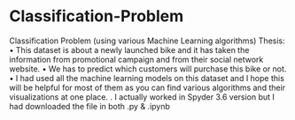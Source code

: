 # Classification-Problem
Classification Problem (using various Machine Learning algorithms)
Thesis:
•	This dataset is about a newly launched bike and it has taken the information from promotional campaign and from their social network website.
•	We has to predict which customers will purchase this bike or not.
•	I had used all the machine learning models on this dataset and I hope this will be helpful for most of them as you can find various algorithms and their visualizations at one place.
. I actually worked in Spyder 3.6 version but I had downloaded the file in both .py & .ipynb
